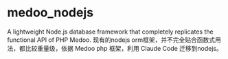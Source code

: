 # medoo_nodejs
A lightweight Node.js database framework that completely replicates the functional API of PHP Medoo.
现有的nodejs orm框架，并不完全贴合函数式用法，都比较重量级，依据 Medoo php 框架，利用 Claude Code 迁移到nodejs。
